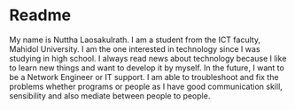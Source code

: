 # Readme
My name is Nuttha Laosakulrath. I am a student from the ICT faculty, Mahidol University. I am the one interested in technology since I was studying in high school. I always read news about technology because I like to learn new things and want to develop it by myself. In the future, I want to be a Network Engineer or IT support. I am able to troubleshoot and fix the problems whether programs or people as I have good communication skill, sensibility and also mediate between people to people.

